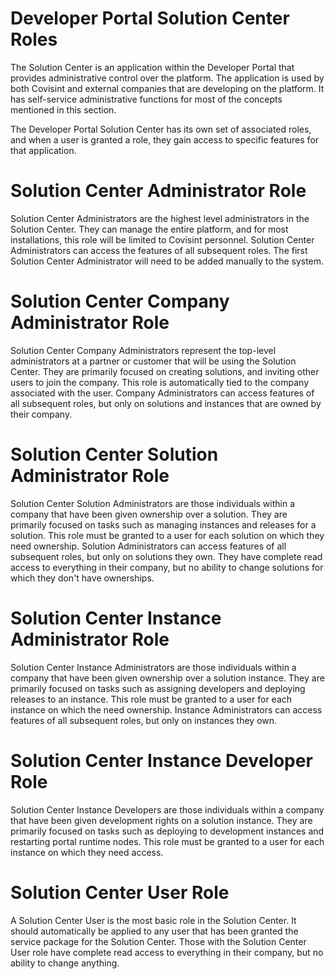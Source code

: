 # Developer Portal Solution Center Roles

The Solution Center is an application within the Developer Portal that provides administrative control over the platform.  The application is used by both Covisint and external companies that are developing on the platform. It has self-service administrative functions for most of the concepts mentioned in this section.

The Developer Portal Solution Center has its own set of associated roles, and when a user is granted a role, they gain access to specific features for that application.

# Solution Center Administrator Role
Solution Center Administrators are the highest level administrators in the Solution Center. They can manage the entire platform, and for most installations, this role will be limited to Covisint personnel. Solution Center Administrators can access the features of all subsequent roles. The first Solution Center Administrator will need to be added manually to the system.

# Solution Center Company Administrator Role
Solution Center Company Administrators represent the top-level administrators at a partner or customer that will be using the Solution Center.  They are primarily focused on creating solutions, and inviting other users to join the company.  This role is automatically tied to the company associated with the user.  Company Administrators can access features of all subsequent roles, but only on solutions and instances that are owned by their company.

# Solution Center Solution Administrator Role
Solution Center Solution Administrators are those individuals within a company that have been given ownership over a solution.  They are primarily focused on tasks such as managing instances and releases for a solution.  This role must be granted to a user for each solution on which they need ownership.  Solution Administrators can access features of all subsequent roles, but only on solutions they own. They have complete read access to everything in their company, but no ability to change solutions for which they don't have ownerships.

# Solution Center Instance Administrator Role
Solution Center Instance Administrators are those individuals within a company that have been given ownership over a solution instance.  They are primarily focused on tasks such as assigning developers and deploying releases to an instance.  This role must be granted to a user for each instance on which the need ownership.  Instance Administrators can access features of all subsequent roles, but only on instances they own.

# Solution Center Instance Developer Role
Solution Center Instance Developers are those individuals within a company that have been given development rights on a solution instance.  They are primarily focused on tasks such as deploying to development instances and restarting portal runtime nodes.  This role must be granted to a user for each instance on which they need access.

# Solution Center User Role
A Solution Center User is the most basic role in the Solution Center.  It should automatically be applied to any user that has been granted the service package for the Solution Center.  Those with the Solution Center User role have complete read access to everything in their company, but no ability to change anything.
